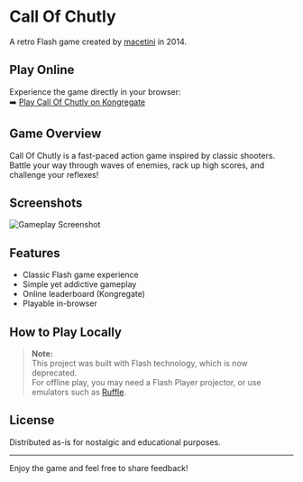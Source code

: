 # Call Of Chutly

A retro Flash game created by [macetini](https://github.com/macetini) in 2014.

## Play Online

Experience the game directly in your browser:  
➡️ [Play Call Of Chutly on Kongregate](http://www.kongregate.com/games/macetini/call-of-chutly)

## Game Overview

Call Of Chutly is a fast-paced action game inspired by classic shooters.  
Battle your way through waves of enemies, rack up high scores, and challenge your reflexes!

## Screenshots

![Gameplay Screenshot](https://github.com/user-attachments/assets/d874eb7b-c331-4c40-b80e-9be8a5558de5)

## Features

- Classic Flash game experience
- Simple yet addictive gameplay
- Online leaderboard (Kongregate)
- Playable in-browser

## How to Play Locally

> **Note:**  
> This project was built with Flash technology, which is now deprecated.  
> For offline play, you may need a Flash Player projector, or use emulators such as [Ruffle](https://ruffle.rs/).

## License

Distributed as-is for nostalgic and educational purposes.

---

Enjoy the game and feel free to share feedback!
